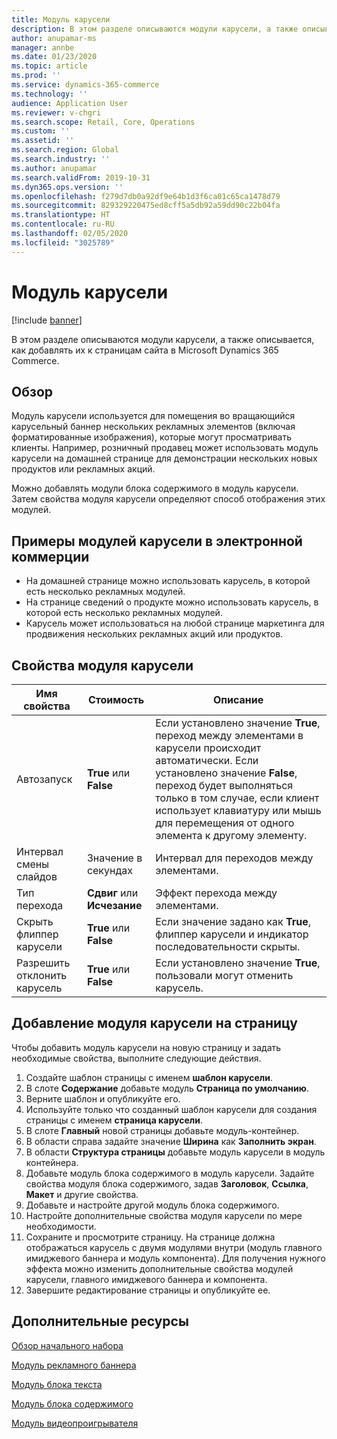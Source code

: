 ```yaml
---
title: Модуль карусели
description: В этом разделе описываются модули карусели, а также описывается, как добавлять их к страницам сайта в Microsoft Dynamics 365 Commerce.
author: anupamar-ms
manager: annbe
ms.date: 01/23/2020
ms.topic: article
ms.prod: ''
ms.service: dynamics-365-commerce
ms.technology: ''
audience: Application User
ms.reviewer: v-chgri
ms.search.scope: Retail, Core, Operations
ms.custom: ''
ms.assetid: ''
ms.search.region: Global
ms.search.industry: ''
ms.author: anupamar
ms.search.validFrom: 2019-10-31
ms.dyn365.ops.version: ''
ms.openlocfilehash: f279d7db0a92df9e64b1d3f6ca01c65ca1478d79
ms.sourcegitcommit: 829329220475ed8cff5a5db92a59dd90c22b04fa
ms.translationtype: HT
ms.contentlocale: ru-RU
ms.lasthandoff: 02/05/2020
ms.locfileid: "3025789"
---
```

# <a name="carousel-module"></a>Модуль карусели


[!include [banner](includes/banner.md)]

В этом разделе описываются модули карусели, а также описывается, как добавлять их к страницам сайта в Microsoft Dynamics 365 Commerce.

## <a name="overview"></a>Обзор

Модуль карусели используется для помещения во вращающийся карусельный баннер нескольких рекламных элементов (включая форматированные изображения), которые могут просматривать клиенты. Например, розничный продавец может использовать модуль карусели на домашней странице для демонстрации нескольких новых продуктов или рекламных акций.

Можно добавлять модули блока содержимого в модуль карусели. Затем свойства модуля карусели определяют способ отображения этих модулей.

## <a name="examples-of-carousel-modules-in-e-commerce"></a>Примеры модулей карусели в электронной коммерции

- На домашней странице можно использовать карусель, в которой есть несколько рекламных модулей.
- На странице сведений о продукте можно использовать карусель, в которой есть несколько рекламных модулей.
- Карусель может использоваться на любой странице маркетинга для продвижения нескольких рекламных акций или продуктов.

## <a name="carousel-module-properties"></a>Свойства модуля карусели

| Имя свойства             | Стоимость                 | Описание |
|---------------------------|-----------------------|-------------|
| Автозапуск                  | **True** или **False** | Если установлено значение **True**, переход между элементами в карусели происходит автоматически. Если установлено значение **False**, переход будет выполняться только в том случае, если клиент использует клавиатуру или мышь для перемещения от одного элемента к другому элементу. |
| Интервал смены слайдов | Значение в секундах    | Интервал для переходов между элементами. |
| Тип перехода           | **Сдвиг** или **Исчезание** | Эффект перехода между элементами. |
| Скрыть флиппер карусели     | **True** или **False** | Если значение задано как **True**, флиппер карусели и индикатор последовательности скрыты. |
| Разрешить отклонить карусель    | **True** или **False** | Если установлено значение **True**, пользовали могут отменить карусель. |

## <a name="add-a-carousel-module-to-a-page"></a>Добавление модуля карусели на страницу

Чтобы добавить модуль карусели на новую страницу и задать необходимые свойства, выполните следующие действия.

1. Создайте шаблон страницы с именем **шаблон карусели**.
1. В слоте **Содержание** добавьте модуль **Страница по умолчанию**.
1. Верните шаблон и опубликуйте его. 
1. Используйте только что созданный шаблон карусели для создания страницы с именем **страница карусели**.
1. В слоте **Главный** новой страницы добавьте модуль-контейнер. 
1. В области справа задайте значение **Ширина** как **Заполнить экран**.
1. В области **Структура страницы** добавьте модуль карусели в модуль контейнера.
1. Добавьте модуль блока содержимого в модуль карусели. Задайте свойства модуля блока содержимого, задав **Заголовок**, **Ссылка**, **Макет** и другие свойства.
1. Добавьте и настройте другой модуль блока содержимого.
1. Настройте дополнительные свойства модуля карусели по мере необходимости.
1. Сохраните и просмотрите страницу. На странице должна отображаться карусель с двумя модулями внутри (модуль главного имиджевого баннера и модуль компонента). Для получения нужного эффекта можно изменить дополнительные свойства модулей карусели, главного имиджевого баннера и компонента.
1. Завершите редактирование страницы и опубликуйте ее.

## <a name="additional-resources"></a>Дополнительные ресурсы

[Обзор начального набора](starter-kit-overview.md)

[Модуль рекламного баннера](add-alert.md)

[Модуль блока текста](add-content-rich-block.md)

[Модуль блока содержимого](add-hero-module.md)

[Модуль видеопроигрывателя](add-video-player.md)
